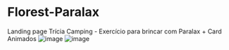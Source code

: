 # Florest-Paralax

Landing page Trícia Camping - Exercício para brincar com Paralax +  Card Animados
![image](https://github.com/tricia-sz/florest-camping/assets/94939271/4d0020b4-65ab-4c62-93c4-be373c4abb46)
![image](https://github.com/tricia-sz/florest-camping/assets/94939271/91cb216f-2c45-4c78-a820-75573fb48114)

